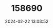 ---
title: "158690"
category: "Sympecma fusca"
draft: false
date: 2024-02-22 13:03:52
languages:
  English: ["Winter Damselfly", "Common Winter Damsel"]
  Dutch; Flemish: ["Bruine winterjuffer"]
  Spanish; Castilian: ["Caballito pardo"]
  Catalan; Valencian: ["Cavallet d'hivern comú"]
  Galician: ["Gaiteiriño de inverno"]
  German: ["Gemeine Winterlibelle"]
  Italian: ["Invernina comune"]
  Finnish: ["Lännenkirsikorento"]
  French: ["Leste Brun"]
  Portuguese: ["Libelinha hibernante"]
  Albanian: ["Pilivesa e zakonshme dimërore"]
  Slovenian: ["Prisojni zimnik"]
  Swedish: ["Vinterflickslända"]
  Danish: ["Vintervandnymfe"]
  Serbian: ["Zimska devica"]
  Croatian: ["Zimska djeva"]
  Bosnian: ["Zimska djevica"]
---